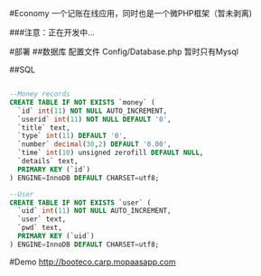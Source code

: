 #Economy
一个记账在线应用，同时也是一个微PHP框架（暂未剥离)

###注意：正在开发中...

#部署
##数据库
配置文件 Config/Database.php
暂时只有Mysql

##SQL
```sql

--Money records
CREATE TABLE IF NOT EXISTS `money` (
  `id` int(11) NOT NULL AUTO_INCREMENT,
  `userid` int(11) NOT NULL DEFAULT '0',
  `title` text,
  `type` int(11) DEFAULT '0',
  `number` decimal(30,2) DEFAULT '0.00',
  `time` int(10) unsigned zerofill DEFAULT NULL,
  `details` text,
  PRIMARY KEY (`id`)
) ENGINE=InnoDB DEFAULT CHARSET=utf8;

--User
CREATE TABLE IF NOT EXISTS `user` (
  `uid` int(11) NOT NULL AUTO_INCREMENT,
  `user` text,
  `pwd` text,
  PRIMARY KEY (`uid`)
) ENGINE=InnoDB DEFAULT CHARSET=utf8;

```

#Demo
http://booteco.carp.mopaasapp.com